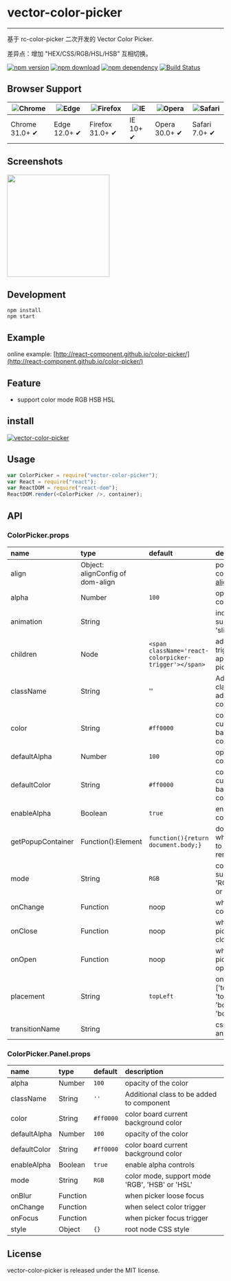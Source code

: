 # vector-color-picker

---

基于 rc-color-picker 二次开发的 Vector Color Picker.

差异点：增加 "HEX/CSS/RGB/HSL/HSB" 互相切换。

[![npm version](http://img.shields.io/npm/v/vector-color-picker.svg)](https://www.npmjs.org/package/vector-color-picker)
[![npm download](http://img.shields.io/npm/dm/vector-color-picker.svg)](https://www.npmjs.org/package/vector-color-picker)
[![npm dependency](https://david-dm.org/react-component/color-picker.svg)](https://david-dm.org/react-component/color-picker)
[![Build Status](https://travis-ci.org/react-component/color-picker.svg?branch=master)](https://travis-ci.org/react-component/color-picker)

## Browser Support

| ![Chrome](https://raw.github.com/alrra/browser-logos/master/src/chrome/chrome_48x48.png) | ![Edge](https://raw.github.com/alrra/browser-logos/master/src/edge/edge_48x48.png) | ![Firefox](https://raw.github.com/alrra/browser-logos/master/src/firefox/firefox_48x48.png) | ![IE](https://raw.github.com/alrra/browser-logos/master/src/archive/internet-explorer_9-11/internet-explorer_9-11_48x48.png) | ![Opera](https://raw.github.com/alrra/browser-logos/master/src/opera/opera_48x48.png) | ![Safari](https://raw.github.com/alrra/browser-logos/master/src/safari/safari_48x48.png) |
|------------------------------------------------------------------------------------------|------------------------------------------------------------------------------------|---------------------------------------------------------------------------------------------|------------------------------------------------------------------------------------------------------------------------------|---------------------------------------------------------------------------------------|------------------------------------------------------------------------------------------|
| Chrome 31.0+ ✔                                                                           | Edge 12.0+ ✔                                                                       | Firefox 31.0+ ✔                                                                             | IE 10+ ✔                                                                                                                     | Opera 30.0+ ✔                                                                         | Safari 7.0+ ✔                                                                            |

## Screenshots

<img src=https://cloud.githubusercontent.com/assets/1292082/8275606/8608e8f8-18db-11e5-8d10-703253db2a4f.png width=238 />

## Development

```
npm install
npm start
```

## Example

online example: [http://react-component.github.io/color-picker/](http://react-component.github.io/color-picker/)

## Feature

- support color mode RGB HSB HSL

## install

[![vector-color-picker](https://nodei.co/npm/vector-color-picker.png)](https://npmjs.org/package/vector-color-picker)

## Usage

```js
var ColorPicker = require("vector-color-picker");
var React = require("react");
var ReactDOM = require("react-dom");
ReactDOM.render(<ColorPicker />, container);
```

## API

### ColorPicker.props

| name              | type                             | default                                               | description                                                              |
|:------------------|:---------------------------------|:------------------------------------------------------|:-------------------------------------------------------------------------|
| align             | Object: alignConfig of dom-align |                                                       | popup 's align config [dom-align](https://github.com/yiminghe/dom-align) |
| alpha             | Number                           | `100`                                                 | opacity of the color                                                     |
| animation         | String                           |                                                       | index.css support 'slide-up'                                             |
| children          | Node                             | `<span className='react-colorpicker-trigger'></span>` | additional trigger appended to picker                                    |
| className         | String                           | ''                                                    | Aditional class to be added to component                                 |
| color             | String                           | `#ff0000`                                             | color board current background color                                     |
| defaultAlpha      | Number                           | `100`                                                 | opacity of the color                                                     |
| defaultColor      | String                           | `#ff0000`                                             | color board current background color                                     |
| enableAlpha       | Boolean                          | `true`                                                | enable alpha controls                                                    |
| getPopupContainer | Function():Element               | `function(){return document.body;}`                   | dom node where picker to be rendered into                                |
| mode              | String                           | `RGB`                                                 | color mode, support mode 'RGB', 'HSB' or 'HSL'                           |
| onChange          | Function                         | noop                                                  | when select color                                                        |
| onClose           | Function                         | noop                                                  | when color picker popup close                                            |
| onOpen            | Function                         | noop                                                  | when color picker popup open                                             |
| placement         | String                           | `topLeft`                                             | one of ['topLeft', 'topRight', 'bottomLeft', 'bottomRight']              |
| transitionName    | String                           |                                                       | css class for animation                                                  |

### ColorPicker.Panel.props

| name         | type     | default   | description                                    |
|:-------------|:---------|:----------|:-----------------------------------------------|
| alpha        | Number   | `100`     | opacity of the color                           |
| className    | String   | `''`      | Additional class to be added to component      |
| color        | String   | `#ff0000` | color board current background color           |
| defaultAlpha | Number   | `100`     | opacity of the color                           |
| defaultColor | String   | `#ff0000` | color board current background color           |
| enableAlpha  | Boolean  | `true`    | enable alpha controls                          |
| mode         | String   | `RGB`     | color mode, support mode 'RGB', 'HSB' or 'HSL' |
| onBlur       | Function |           | when picker loose focus                        |
| onChange     | Function |           | when select color trigger                      |
| onFocus      | Function |           | when picker focus trigger                      |
| style        | Object   | `{}`      | root node CSS style                            |

## License

vector-color-picker is released under the MIT license.

